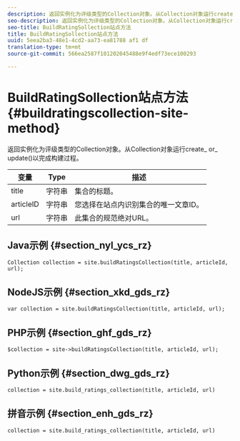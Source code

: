 ```yaml
---
description: 返回实例化为评级类型的Collection对象。从Collection对象运行create_ or_ update()以完成构建过程。
seo-description: 返回实例化为评级类型的Collection对象。从Collection对象运行create_ or_ update()以完成构建过程。
seo-title: BuildRatingSollection站点方法
title: BuildRatingSollection站点方法
uuid: 5eea2ba3-48e1-4cd2-aa73-ea81788 af1 df
translation-type: tm+mt
source-git-commit: 566ea2587f101202045488e9f4edf73ece100293

---
```



# BuildRatingSollection站点方法{#buildratingscollection-site-method}

返回实例化为评级类型的Collection对象。从Collection对象运行create_ or_ update()以完成构建过程。

| 变量 | Type | 描述 |
|--- |--- |--- |
| title | 字符串 | 集合的标题。 |
| articleID | 字符串 | 您选择在站点内识别集合的唯一文章ID。 |
| url | 字符串 | 此集合的规范绝对URL。 |

## Java示例 {#section_nyl_ycs_rz}

```
Collection collection = site.buildRatingsCollection(title, articleId, url); 
```

## NodeJS示例 {#section_xkd_gds_rz}

```
var collection = site.buildRatingsCollection(title, articleId, url); 
```

## PHP示例 {#section_ghf_gds_rz}

```
$collection = site->buildRatingsCollection(title, articleId, url); 
```

## Python示例 {#section_dwg_gds_rz}

```
collection = site.build_ratings_collection(title, articleId, url) 
```

## 拼音示例 {#section_enh_gds_rz}

```
collection = site.build_ratings_collection(title, articleId, url) 
```

